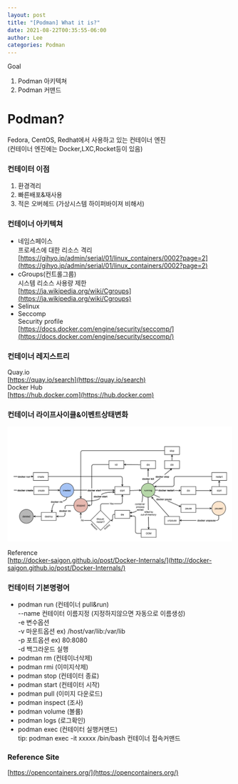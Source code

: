 ```yaml
---
layout: post
title: "[Podman] What it is?"
date: 2021-08-22T00:35:55-06:00
author: Lee
categories: Podman
---
```


Goal  
1. Podman 아키텍쳐
2. Podman 커맨드

# Podman? 
Fedora, CentOS, Redhat에서 사용하고 있는 컨테이너 엔진  
(컨테이너 엔진에는 Docker,LXC,Rocket등이 있음)

### 컨테이터 이점
1. 환경격리  
2. 빠른배포&재사용  
3. 적은 오버헤드 (가상시스템 하이퍼바이져 비해서)

### 컨테이너 아키텍쳐
- 네임스페이스  
  프로세스에 대한 리소스 격리   
  [https://gihyo.jp/admin/serial/01/linux_containers/0002?page=2](https://gihyo.jp/admin/serial/01/linux_containers/0002?page=2)
- cGroups(컨트롤그룹)  
  시스템 리소스 사용량 제한  
  [https://ja.wikipedia.org/wiki/Cgroups](https://ja.wikipedia.org/wiki/Cgroups)
- Selinux 
- Seccomp  
  Security profile  
  [https://docs.docker.com/engine/security/seccomp/](https://docs.docker.com/engine/security/seccomp/)


### 컨테이너 레지스트리
Quay.io  
[https://quay.io/search](https://quay.io/search)  
Docker Hub  
[https://hub.docker.com](https://hub.docker.com)  

### 컨테이너 라이프사이클&이벤트상태변화
<p>
<img src="/assets/podman/20210822/container-life-cycle.png">
</p>

Reference  
[http://docker-saigon.github.io/post/Docker-Internals/](http://docker-saigon.github.io/post/Docker-Internals/)

### 컨테이터 기본명령어 
- podman run (컨테이너 pull&run)  
  --name 컨테이터 이름지정 (지정하지않으면 자동으로 이름생성)  
  -e 변수옵션   
  -v 마운트옵션 ex) /host/var/lib:/var/lib  
  -p 포트옵션 ex) 80:8080  
  -d 백그라운드 실행  
- podman rm (컨테이너삭제)  
- podman rmi (이미지삭제)  
- podman stop (컨테이터 종료)  
- podman start (컨테이터 시작)  
- podman pull (이미지 다운로드)  
- podman inspect (조사)  
- podman volume (볼륨)  
- podman logs (로그확인)  
- podman exec (컨테이터 실행커맨드)   
  tip: podman exec -it xxxxx /bin/bash  컨테이너 접속커맨드   
  
### Reference Site  
[https://opencontainers.org/](https://opencontainers.org/)

